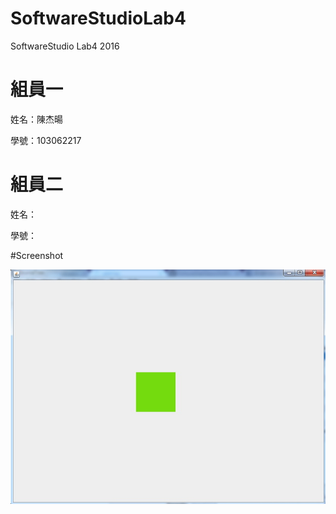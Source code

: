 ﻿# SoftwareStudioLab4
SoftwareStudio Lab4 2016

# 組員一

姓名：陳杰暘

學號：103062217

# 組員二

姓名：

學號：

#Screenshot

![alt tag](/csc.png)